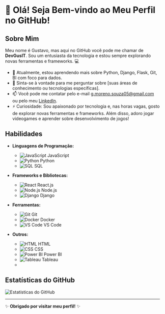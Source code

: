# 👋 Olá! Seja Bem-vindo ao Meu Perfil no GitHub!

## Sobre Mim

Meu nome é Gustavo, mas aqui no GitHub você pode me chamar de **DevGusIT**. Sou um entusiasta da tecnologia e estou sempre explorando novas ferramentas e frameworks. 💻

- 🌱 Atualmente, estou aprendendo mais sobre Python, Django, Flask, Git, BI com foco para dados.
- 💬 Sinta-se à vontade para me perguntar sobre [suas áreas de conhecimento ou tecnologias específicas].
- 📫 Você pode me contatar pelo e-mail [g.moreno.souza05@gmail.com](mailto:g.moreno.souza05@gmail.com) ou pelo meu [LinkedIn](https://www.linkedin.com/in/gustavo-moreno-8a925b26a/).
- ⚡ Curiosidade: Sou apaixonado por tecnologia e, nas horas vagas, gosto de explorar novas ferramentas e frameworks. Além disso, adoro jogar videogames e aprender sobre desenvolvimento de jogos!

## Habilidades

- **Linguagens de Programação:**
  - ![JavaScript](https://img.icons8.com/color/48/000000/javascript.png) JavaScript
  - ![Python](https://img.icons8.com/color/48/000000/python.png) Python
  - ![SQL](https://img.icons8.com/color/48/000000/sql.png) SQL
  
- **Frameworks e Bibliotecas:**
  - ![React](https://img.icons8.com/color/48/000000/react-native.png) React.js
  - ![Node.js](https://img.icons8.com/color/48/000000/nodejs.png) Node.js
  - ![Django](https://img.icons8.com/color/48/000000/django.png) Django
  
- **Ferramentas:**
  - ![Git](https://img.icons8.com/color/48/000000/git.png) Git
  - ![Docker](https://img.icons8.com/color/48/000000/docker.png) Docker
  - ![VS Code](https://img.icons8.com/color/48/000000/visual-studio-code-2019.png) VS Code
  
- **Outros:**
  - ![HTML](https://img.icons8.com/color/48/000000/html-5.png) HTML
  - ![CSS](https://img.icons8.com/color/48/000000/css3.png) CSS
  - ![Power BI](https://img.icons8.com/color/48/000000/power-bi.png) Power BI
  - ![Tableau](https://img.icons8.com/color/48/000000/tableau-software.png) Tableau
  - 

## Estatísticas do GitHub

![Estatísticas do GitHub](https://github-readme-stats.vercel.app/api?username=DevGusIT&show_icons=true&theme=radical)

---

✨ **Obrigado por visitar meu perfil!** ✨
